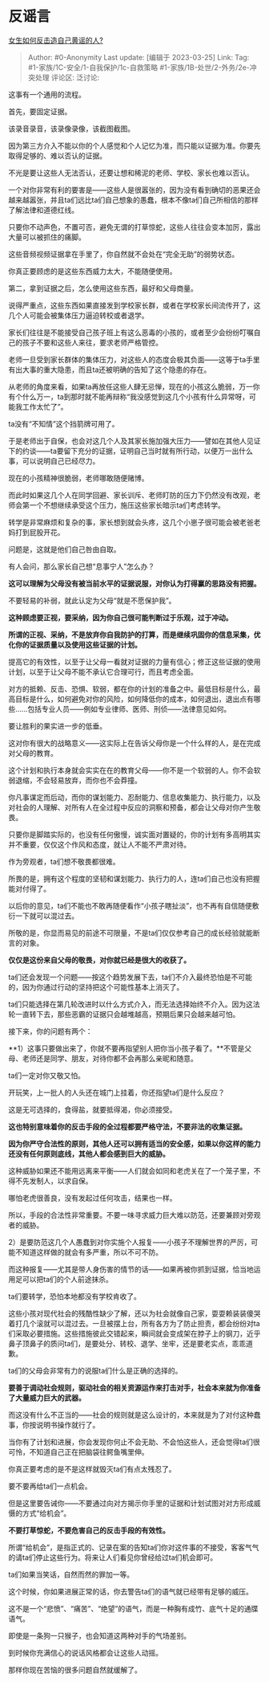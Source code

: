 # 反谣言
[女生如何反击造自己黄谣的人?](https://www.zhihu.com/question/586758086/answer/2949050211)

> Author: #0-Anonymity
> Last update: [编辑于 2023-03-25]
> Link:
> Tag: #1-家族/1C-安全/1-自我保护/1c-自救策略 #1-家族/1B-处世/2-外务/2e-冲突处理
> 评论区:
> 泛讨论:

这事有一个通用的流程。

首先，要固定证据。

该录音录音，该录像录像，该截图截图。

因为第三方介入不能以你的个人感觉和个人记忆为准，而只能以证据为准。你要先取得足够的、难以否认的证据。

不光是要让这些人无法否认，还要让想和稀泥的老师、学校、家长也难以否认。

一个对你非常有利的要害是——这些人是很嚣张的，因为没有看到确切的恶果还会越来越嚣张，并且ta们远比ta们自己想象的愚蠢，根本不像ta们自己所相信的那样了解法律和道德红线。

只要你不动声色，不置可否，避免无谓的打草惊蛇，这些人往往会变本加厉，露出大量可以被抓住的痛脚。

这些音频视频证据拿在手里了，你自然就不会处在“完全无助”的弱势状态。

你真正要顾虑的是这些东西威力太大，不能随便使用。

第二，拿到证据之后，怎么使用这些东西，最好和父母商量。

说得严重点，这些东西如果直接发到学校家长群，或者在学校家长间流传开了，这几个人可能会被集体压力逼迫转校或者退学。

家长们往往是不能接受自己孩子班上有这么恶毒的小孩的，或者至少会纷纷叮嘱自己的孩子不要和这些人来往，要求老师严格管控。

老师一旦受到家长群体的集体压力，对这些人的态度会极其负面——这等于ta手里有出大事的重大隐患，而且ta还被明确的告知了这个隐患的存在。

从老师的角度来看，如果ta再放任这些人肆无忌惮，现在的小孩这么脆弱，万一你有个什么万一，ta到那时就不能再辩称“我没感觉到这几个小孩有什么异常呀，可能我工作太忙了”。

ta没有“不知情”这个挡箭牌可用了。

于是老师出于自保，也会对这几个人及其家长施加强大压力——譬如在其他人见证下的约谈——ta要留下充分的证据，证明自己当时就有所行动，以便万一出什么事，可以说明自己已经尽力。

现在的小孩精神很脆弱，老师哪敢随便赌博。

而此时如果这几个人在同学回避、家长训斥、老师盯防的压力下仍然没有改观，老师会第一个不想继续承受这个压力，施压这些家长暗示ta们考虑转学。

转学是非常麻烦和复杂的事，家长想到就会头疼，这几个小崽子很可能会被老爸老妈打到屁股开花。

问题是，这就是他们自己咎由自取。

有人会问，那么家长自己想“息事宁人”怎么办？

**这可以理解为父母没有被当前水平的证据说服，对你认为打得赢的思路没有把握。**

不要轻易的补弱，就此认定为父母“就是不愿保护我”。

**这种顾虑要正视，要采纳，因为你自己很可能判断过于乐观，过于冲动。**

**所谓的正视、采纳，不是放弃你自我防护的打算，而是继续巩固你的信息采集，优化你的证据质量以及使用这些证据的计划。**

提高它的有效性，以至于让父母一看就对证据的力量有信心；修正这些证据的使用计划，以至于让父母不能不承认它合理可行，而且考虑全面。

对方的抵赖、反击、恐惧、软弱，都在你的计划的准备之中。最低目标是什么，最高目标是什么，如何避免对你的风险，如何降低你的成本，如何退出，退出点有哪些……包括专业人员——例如专业律师、医师、刑侦——法律意见如何。

要让胜利的果实进一步的低垂。

这对你有很大的战略意义——这实际上在告诉父母你是一个什么样的人，是在完成对父母的教育。

这个计划和执行本身就会实实在在的教育父母——你不是一个软弱的人。你不会软弱退缩，不会轻易放弃，而你也不会莽撞。

你凡事谋定而后动，而你的谋划能力、忍耐能力、信息收集能力、执行能力，以及对社会的人理解、对所有人在全过程中反应的洞察和预备，都会让父母对你产生敬畏。

只要你是脚踏实际的，也没有任何傲慢，诚实面对置疑的，你的计划有多高明其实并不重要，仅仅这个作风和态度，就让人不能不严肃对待。

作为旁观者，ta们想不敬畏都很难。

所畏的是，拥有这个程度的坚韧和谋划能力、执行力的人，连ta们自己也没有把握能对付得了。

以后你的意见，ta们不能也不敢再随便看作“小孩子瞎扯淡”，也不再有自信随便敷衍一下就可以混过去。

所敬的是，你显而易见的前途不可限量，不是ta们仅仅参考自己的成长经验就能断言的对象。

**仅仅是这份来自父母的敬畏，对你就已经是很大的收获了。**

ta们还会发现一个问题——按这个趋势发展下去，ta们不介入最终恐怕是不可能的，因为你通过行动的坚持把这个可能性基本上消灭了。

ta们只能选择在第几轮改进时以什么方式介入，而无法选择始终不介入。因为这法轮一直转下去，那些恶霸的证据只会越堆越高，预期后果只会越来越可怕。

  

接下来，你的问题有两个：

**1）这事只要做出来了，你就不要再指望别人把你当小孩子看了。**不管是父母、老师还是同学、朋友，对待你都不会再那么亲昵和随意。

ta们一定对你又敬又怕。

开玩笑，上一批人的人头还在城门上挂着，你还指望ta们是什么反应？

这是无可选择的，食得盐，就要抵得渴，你必须接受。

**这也特别意味着你的反击手段的全过程都要严格守法，不要非法的收集证据。**

**因为你严守合法性的原则，其他人还可以拥有适当的安全感，如果以你这样的能力还没有任何原则底线，其他人都会感到巨大的威胁。**

这种威胁如果还不能用远离来平衡——人们就会如同和老虎关在了一个笼子里，不得不先发制人，以求自保。

哪怕老虎很善良，没有发起过任何攻击，结果也一样。

所以，手段的合法性非常重要。不要一味寻求威力巨大难以防范，还要兼顾对旁观者的威胁。

  

2）是要防范这几个人愚蠢到对你实施个人报复——小孩子不理解世界的严厉，可能不知道这样做的就会有多严重，所以不可不防。

而这种报复——尤其是带人身伤害的情节的话——如果再被你抓到证据，恰当地运用足可以把ta们的个人前途抹杀。

ta们要转学，恐怕本地都没有学校肯收了。

这些小孩对现代社会的残酷性缺少了解，还以为社会就像自己家，耍耍赖装装傻哭着打几个滚就可以混过去。一旦被摆上台，所有各方为了防止担责，都会纷纷对ta们采取必要措施。这些措施彼此交错起来，瞬间就会变成架在脖子上的钢刀，近乎鼻子顶鼻子的质问ta们，是要处分、转校、退学、坐牢，还是要老实点，乖乖道歉。

ta们的父母会非常有力的说服ta们什么是正确的选择的。

**要善于调动社会规则，驱动社会的相关资源运作来打击对手，社会本来就为你准备了大量威力巨大的武器。**

而这没有什么不正当的——社会的规则就是这么设计的，本来就是为了对付这种蠢事，你按说明书操作就行了。

当你有了计划和进展，你会发现你何止不会无助、不会怕这些人，还会觉得ta们很可怜，不知道自己正在把脑袋往鳄鱼嘴里伸。

你真正要考虑的是不是这样就毁灭ta们有点太残忍了。

要不要再给ta们一点机会。

但是这里要告诫你——不要通过向对方揭示你手里的证据和计划试图对对方形成威慑的方式“给机会”。

**不要打草惊蛇，不要危害自己的反击手段的有效性。**

所谓“给机会”，是指正式的、记录在案的告知ta们你对这件事的不接受，客客气气的请ta们停止这些行为。将来让人们看见你曾经给过ta们机会即可。

ta们如果当笑话，自然而然的罪加一等。

这个时候，你如果进展正常的话，你去警告ta们的语气就已经带有足够的威压。

这不是一个“悲愤”、“痛苦”、“绝望”的语气，而是一种胸有成竹、底气十足的通牒语气。

即使是一条狗一只猴子，也会知道这两种对手的气场差别。

到时候你充满信心的说话风格都会让这些人动摇。

那样你现在苦恼的很多问题自然就缓解了。

